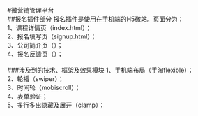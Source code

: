 #微营销管理平台
<br/>
##报名插件部分
报名插件是使用在手机端的H5微站。页面分为：<br/>
1、课程详情页（index.html）；<br/>
2、报名填写页（signup.html）；<br/>
3、公司简介页（）；<br/>
4、报名反馈页（）；<br/>
<br/>
###涉及到的技术、框架及效果模块
1、手机端布局（手淘flexible）；<br/>
2、轮播（swiper）；<br/>
3、时间轮（mobiscroll）；<br/>
4、表单验证；<br/>
5、多行多出隐藏及展开（clamp）；<br/>
<br/>

